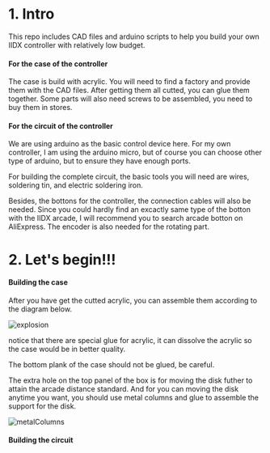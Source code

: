 # 1. Intro
This repo includes CAD files and arduino scripts to help you build your own IIDX controller with relatively low budget.

#### **For the case of the controller**
The case is build with acrylic. You will need to find a factory and provide them with the CAD files. After getting them all cutted, you can glue them together. Some parts will also need screws to be assembled, you need to buy them in stores.  

#### **For the circuit of the controller**
We are using arduino as the basic control device here. For my own controller, I am using the arduino micro, but of course you can choose other type of arduino, but to ensure they have enough ports.

For building the complete circuit, the basic tools you will need are wires, soldering tin, and electric soldering iron. 

Besides, the bottons for the controller, the connection cables will also be needed. Since you could hardly find an excactly same type of the botton with the IIDX arcade, I will recommend you to search arcade botton on AliExpress. The encoder is also needed for the rotating part.

# 2. Let's begin!!!

#### **Building the case**

After you have get the cutted acrylic, you can assemble them according to the diagram below.

![explosion](https://vosaica.github.io/BlogImg/IIDX_DIY/explosion.png)

notice that there are special glue for acrylic, it can dissolve the acrylic so the case would be in better quality.

The bottom plank of the case should not be glued, be careful.

The extra hole on the top panel of the box is for moving the disk futher to attain the arcade distance standard. And for you can moving the disk anytime you want, you should use metal columns and glue to assemble the support for the disk.

![metalColumns](https://vosaica.github.io/BlogImg/IIDX_DIY/metalColumn.jpg)


#### **Building the circuit**
